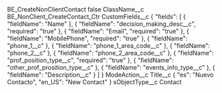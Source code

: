 <?xml version="1.0" encoding="UTF-8"?>
<CustomMetadata xmlns="http://soap.sforce.com/2006/04/metadata" xmlns:xsi="http://www.w3.org/2001/XMLSchema-instance" xmlns:xsd="http://www.w3.org/2001/XMLSchema">
    <label>BE_CreateNonClientContact</label>
    <protected>false</protected>
    <values>
        <field>ClassName__c</field>
        <value xsi:type="xsd:string">BE_NonClient_CreateContact_Ctr</value>
    </values>
    <values>
        <field>CustomFields__c</field>
        <value xsi:type="xsd:string">{
    &quot;fields&quot;: [
        {
            &quot;fieldName&quot;: &quot;Name&quot;
        },
        {
            &quot;fieldName&quot;: &quot;decision_making_desc__c&quot;,
            &quot;required&quot;: &quot;true&quot;
        },
        {
            &quot;fieldName&quot;: &quot;Email&quot;,
            &quot;required&quot;: &quot;true&quot;
        },
        {
            &quot;fieldName&quot;: &quot;MobilePhone&quot;,
            &quot;required&quot;: &quot;true&quot;
        },
        {
            &quot;fieldName&quot;: &quot;phone_1__c&quot;
        },
        {
            &quot;fieldName&quot;: &quot;phone_1_area_code__c&quot;
        },
        {
            &quot;fieldName&quot;: &quot;phone_2__c&quot;
        },
        {
            &quot;fieldName&quot;: &quot;phone_2_area_code__c&quot;
        },
        {
            &quot;fieldName&quot;: &quot;prof_position_type__c&quot;,
            &quot;required&quot;: &quot;true&quot;
        },
        {
            &quot;fieldName&quot;: &quot;other_prof_prosition_type__c&quot;
        },
        {
            &quot;fieldName&quot;: &quot;events_info_type__c&quot;
        },
        {
            &quot;fieldName&quot;: &quot;Description__c&quot;
        }
    ]
}</value>
    </values>
    <values>
        <field>ModeAction__c</field>
        <value xsi:nil="true"/>
    </values>
    <values>
        <field>Title__c</field>
        <value xsi:type="xsd:string">{     &quot;es&quot;: &quot;Nuevo Contacto&quot;,     &quot;en_US&quot;: &quot;New Contact&quot; }</value>
    </values>
    <values>
        <field>sObjectType__c</field>
        <value xsi:type="xsd:string">Contact</value>
    </values>
</CustomMetadata>
